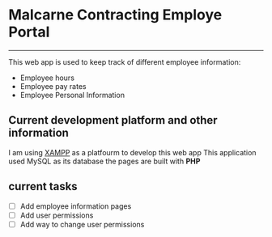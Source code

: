 # Malcarne Contracting Employe Portal 
---
This web app is used to keep track of different employee information:
* Employee hours
* Employee pay rates
* Employee Personal Information


## Current development platform and other information

I am using [XAMPP](https://www.apachefriends.org/) as a platfourm to develop this web app
This application used MySQL as its database
the pages are built with **PHP**


## current tasks
-[ ] Add employee information pages
-[ ] Add user permissions 
-[ ] Add way to change user permissions

